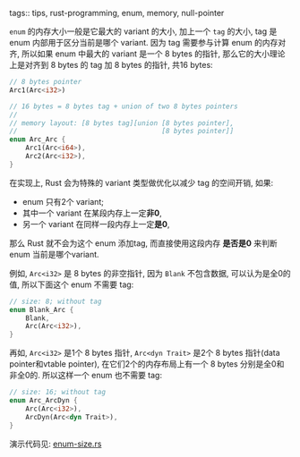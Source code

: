 tags:: tips, rust-programming, enum, memory, null-pointer

`enum` 的内存大小一般是它最大的 variant 的大小, 加上一个 `tag` 的大小,
tag 是 enum 内部用于区分当前是哪个 variant. 因为 tag 需要参与计算 enum 的内存对齐,
所以如果 enum 中最大的 variant 是一个 8 bytes 的指针, 那么它的大小理论上是对齐到 8 bytes 的 tag 加
8 bytes 的指针, 共16 bytes:

```rust
// 8 bytes pointer
Arc1(Arc<i32>)

// 16 bytes = 8 bytes tag + union of two 8 bytes pointers
//
// memory layout: [8 bytes tag][union [8 bytes pointer],
//                                    [8 bytes pointer]]
enum Arc_Arc {
    Arc1(Arc<i64>),
    Arc2(Arc<i32>),
}
```

在实现上, Rust 会为特殊的 variant 类型做优化以减少 tag 的空间开销,
如果:
- enum 只有2个 variant;
- 其中一个 variant 在某段内存上一定**非0**,
- 另一个 variant 在同样一段内存上一定**是0**,

那么 Rust 就不会为这个 enum 添加tag,
而直接使用这段内存 **是否是0** 来判断 enum 当前是哪个variant.

例如, `Arc<i32>` 是 8 bytes 的非空指针,  因为 `Blank` 不包含数据, 可以认为是全0的值,
所以下面这个 enum 不需要 tag:

```rust
// size: 8; without tag
enum Blank_Arc {
    Blank,
    Arc(Arc<i32>),
}
```

再如, `Arc<i32>` 是1个 8 bytes 指针, `Arc<dyn Trait>` 是2个 8 bytes 指针(data
pointer和vtable pointer),
在它们2个的内存布局上有一个 8 bytes 分别是全0和非全0的. 所以这样一个 enum
也不需要 tag:

```rust
// size: 16; without tag
enum Arc_ArcDyn {
    Arc(Arc<i32>),
    ArcDyn(Arc<dyn Trait>),
}
```

演示代码见:
[enum-size.rs](../rust-playground/src/bin/enum-size.rs)
